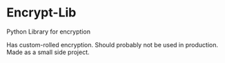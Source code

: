 # Encrypt-Lib
Python Library for encryption

Has custom-rolled encryption. Should probably not be used in production. Made as a small side project.
